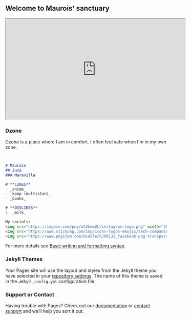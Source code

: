## Welcome to Maurois' sanctuary

<iframe width="560" height="315" src="https://youtu.be/eMnxjdGTK4w" title="yt video" frameboarder="0" allow="accelerometer; autoplay; clipboard-write; gyroscope; picture-in-picture" allowfullscreen></iframe>



### Dzone

Dzone is a place where I am in comfort. I often feel safe when I'm in my own zone. 
```markdown


# Maurois 
## Juza
### Maravilla

# **LIKES** 
- _anime_
- _kpop (multistan)_
- _books_

# **DISLIKES**
1. _milk_

My socials: 
<img src="https://imgbin.com/png/aC2bmbZL/instagram-logo-png" width="200"> [INSTAGRAM](https://www.instagram.com/ki_wee_29/)
<img src="https://www.stickpng.com/img/icons-logos-emojis/tech-companies/twitter-logo" width="200"> [TWITTER](https://twitter.com/_mauroisj)
<img src="https://www.pngitem.com/middle/hJhRiJi_facebook-png-transparent-facebook-vector-logo-png-download/" width="200"> [FACEBOOK](https://www.facebook.com/profile.php?id=100002391990438)


```

For more details see [Basic writing and formatting syntax](https://docs.github.com/en/github/writing-on-github/getting-started-with-writing-and-formatting-on-github/basic-writing-and-formatting-syntax).

### Jekyll Themes

Your Pages site will use the layout and styles from the Jekyll theme you have selected in your [repository settings](https://github.com/Maurois127/sanctuary/settings/pages). The name of this theme is saved in the Jekyll `_config.yml` configuration file.

### Support or Contact

Having trouble with Pages? Check out our [documentation](https://docs.github.com/categories/github-pages-basics/) or [contact support](https://support.github.com/contact) and we’ll help you sort it out.
